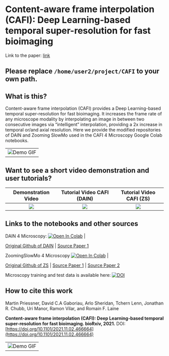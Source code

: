 # Content-aware frame interpolation (CAFI): Deep Learning-based temporal super-resolution for fast bioimaging

Link to the paper: [link](https://doi.org/10.1101/2021.11.02.466664)

## Please replace `/home/user2/project/CAFI` to your own path.

## What is this?
Content-aware frame interpolation (CAFI) provides a Deep Learning-based temporal super-resolution for fast bioimaging. It increases the frame rate of any microscope modality by interpolating an image in between two consecutive images via “intelligent” interpolation, providing a 2x increase in temporal or/and axial resolution. Here we provide the modified repositories of DAIN and Zooming SlowMo used in the CAFI 4 Microscopy Google Colab notebooks.

<table>
  <tr>
    <td colspan="1">
        <img src="dump/DEMO_GIF_GRAY640.gif" alt="Demo GIF">
        </img>
      </a>
    </td>
  </tr>
</table>

## Want to see a short video demonstration and user tutorials?

| Demonstration Video | Tutorial Video CAFI (DAIN) | Tutorial Video CAFI (ZS) |
|:-:|:-:|:-:|
| [![](https://github.com/mpriessner/CAFI/blob/main/dump/Demo_Video_Screenshot.JPG)](https://www.youtube.com/watch?v=4eCELi-b23k) | [![](https://github.com/mpriessner/CAFI/blob/main/dump/DAIN_Screenshot.JPG)](https://youtu.be/RyMQuRYtpbM) | [![](https://github.com/mpriessner/CAFI/blob/main/dump/ZS_Screenshot_.JPG)](https://youtu.be/xymw0ZRF8Xo) |

## Links to the notebooks and other sources

 DAIN 4 Microscopy:
 [![Open In Colab](https://colab.research.google.com/assets/colab-badge.svg)](https://colab.research.google.com/drive/1bL6wgTWrghHK7LH9xb4KGSk5WuOa5nJS?usp=sharing) | 
 
 [Original Github of DAIN](https://github.com/baowenbo/DAIN) | 
 [Source Paper 1](https://arxiv.org/abs/1904.00830)

 
 ZoomingSlowMo 4 Microscopy
 [![Open In Colab](https://colab.research.google.com/assets/colab-badge.svg)](https://colab.research.google.com/drive/1TZ0K-rq9Nrgu9_XZ0UOK6brxjIM0ISNU?usp=sharing) | 

 [Original Github of ZS](https://github.com/Mukosame/Zooming-Slow-Mo-CVPR-2020) | 
 [Source Paper 1](https://arxiv.org/abs/2002.11616#) | 
 [Source Paper 2](https://arxiv.org/abs/2104.07473#) 

Microscopy training and test data is available here:
[![DOI](dump/zenodo.5596603.svg)](https://zenodo.org/record/7396563)


## How to cite this work
Martin Priessner, David C.A Gaboriau, Arlo Sheridan, Tchern Lenn, Jonathan R. Chubb, Uri Manor, Ramon Vilar,
and Romain F. Laine

**Content-aware frame interpolation (CAFI): Deep Learning-based temporal super-resolution for fast bioimaging. bioRxiv, 2021.** 
DOI: [https://doi.org/10.1101/2021.11.02.466664](https://doi.org/10.1101/2021.11.02.466664)


<table>
  <tr>
    <td colspan="1">
        <img src="dump/TWEET_2_GIF_1_Paper_Screenshots.gif" alt="Demo GIF">
        </img>
      </a>
    </td>
  </tr>
</table>
